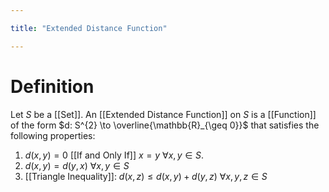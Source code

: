 ```yaml
---

title: "Extended Distance Function"

---
```

# Definition
Let $S$ be a [[Set]]. An [[Extended Distance Function]] on $S$ is a [[Function]] of the form $d: S^{2} \to \overline{\mathbb{R}_{\geq 0}}$ that satisfies the following properties:
1. $d(x, y) = 0$ [[If and Only If]] $x = y$ $\forall x,y \in S$.
2. $d(x, y) = d(y, x)$ $\forall x,y \in S$
3. [[Triangle Inequality]]: $d(x, z) \leq d(x, y) + d(y, z)$ $\forall x,y,z \in S$